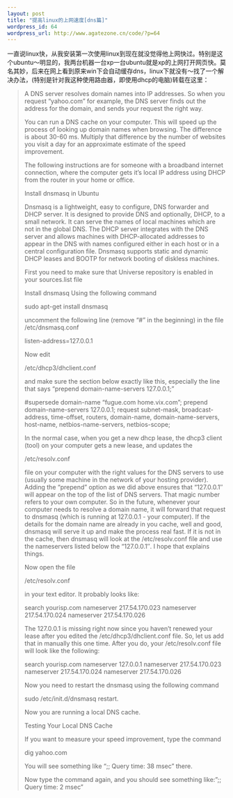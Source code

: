 ```yaml
--- 
layout: post
title: "提高linux的上网速度[dns篇]"
wordpress_id: 64
wordpress_url: http://www.agatezone.cn/code/?p=64
---
```

一直说linux快，从我安装第一次使用linux到现在就没觉得他上网快过。特别是这个ubuntu～明显的，我两台机器一台xp一台ubuntu就是xp的上网打开网页快。莫名其妙，后来在网上看到原来win下会自动缓存dns，linux下就没有～找了一个解决办法，(特别是针对我这种使用路由器，即使用dhcp的电脑)转载在这里：
<!--more-->
<blockquote>A DNS server resolves domain names into IP addresses. So when you request “yahoo.com” for example, the DNS server finds out the address for the domain, and sends your request the right way.

You can run a DNS cache on your computer. This will speed up the process of looking up domain names when browsing. The difference is about 30-60 ms. Multiply that difference by the number of websites you visit a day for an approximate estimate of the speed improvement.

The following instructions are for someone with a broadband internet connection, where the computer gets it’s local IP address using DHCP from the router in your home or office.

Install dnsmasq in Ubuntu

Dnsmasq is a lightweight, easy to configure, DNS forwarder and DHCP server. It is designed to provide DNS and optionally, DHCP, to a small network. It can serve the names of local machines which are not in the global DNS. The DHCP server integrates with the DNS server and allows machines with DHCP-allocated addresses to appear in the DNS with names configured either in each host or in a central configuration file. Dnsmasq supports static and dynamic DHCP leases and BOOTP for network booting of diskless machines.

First you need to make sure that Universe repository is enabled in your sources.list file

Install dnsmasq Using the following command

sudo apt-get install dnsmasq

uncomment the following line (remove “#” in the beginning) in the file /etc/dnsmasq.conf

listen-address=127.0.0.1

Now edit

/etc/dhcp3/dhclient.conf

and make sure the section below exactly like this, especially the line that says “prepend domain-name-servers 127.0.0.1;”

#supersede domain-name “fugue.com home.vix.com”;
prepend domain-name-servers 127.0.0.1;
request subnet-mask, broadcast-address, time-offset, routers,
domain-name, domain-name-servers, host-name,
netbios-name-servers, netbios-scope;

In the normal case, when you get a new dhcp lease, the dhcp3 client (tool) on your computer gets a new lease, and updates the

/etc/resolv.conf

file on your computer with the right values for the DNS servers to use (usually some machine in the network of your hosting provider). Adding the “prepend” option as we did above ensures that “127.0.0.1″ will appear on the top of the list of DNS servers. That magic number refers to your own computer. So in the future, whenever your computer needs to resolve a domain name, it will forward that request to dnsmasq (which is running at 127.0.0.1 - your computer). If the details for the domain name are already in you cache, well and good, dnsmasq will serve it up and make the process real fast. If it is not in the cache, then dnsmasq will look at the /etc/resolv.conf file and use the nameservers listed below the “127.0.0.1″. I hope that explains things.

Now open the file

/etc/resolv.conf

in your text editor. It probably looks like:

search yourisp.com
nameserver 217.54.170.023
nameserver 217.54.170.024
nameserver 217.54.170.026

The 127.0.0.1 is missing right now since you haven’t renewed your lease after you edited the /etc/dhcp3/dhclient.conf file. So, let us add that in manually this one time. After you do, your /etc/resolv.conf file will look like the following:

search yourisp.com
nameserver 127.0.0.1
nameserver 217.54.170.023
nameserver 217.54.170.024
nameserver 217.54.170.026

Now you need to restart the dnsmasq using the following command

sudo /etc/init.d/dnsmasq restart.

Now you are running a local DNS cache.

Testing Your Local DNS Cache

If you want to measure your speed improvement, type the command

dig yahoo.com

You will see something like “;; Query time: 38 msec” there.

Now type the command again, and you should see something like:”;; Query time: 2 msec”</blockquote>
